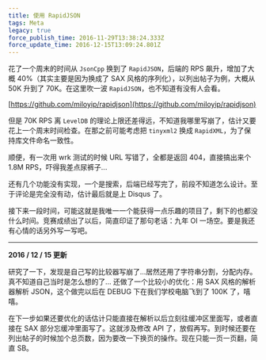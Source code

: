```yaml
---
title: 使用 RapidJSON
tags: Meta
legacy: true
force_publish_time: 2016-11-29T13:38:24.333Z
force_update_time: 2016-12-15T13:09:24.801Z
---
```


花了一个周末的时间从 `JsonCpp` 换到了 `RapidJSON`，后端的 RPS 飙升，增加了大概 40%（其实主要是因为换成了 SAX 风格的序列化），以列出帖子为例，大概从 50K 升到了 70K。在这里吹一波 `RapidJSON`，也不知道有没有人会看。

[https://github.com/miloyip/rapidjson](https://github.com/miloyip/rapidjson)

但是 70K RPS 离 `LevelDB` 的理论上限还差得远，不知道我哪里写崩了，估计又要花上一个周末时间检查。在那之前可能考虑把 `tinyxml2` 换成 `RapidXML`，为了保持库文件命名一致性。

顺便，有一次用 wrk 测试的时候 URL 写错了，全都是返回 404，直接搞出来个 1.8M RPS，吓得我差点尿裤子...

还有几个功能没有实现，一个是搜索，后端已经写完了，前段不知道怎么设计。至于评论是完全没有动，估计最后就是上 Disqus 了。

接下来一段时间，可能这就是我唯一一个能获得一点乐趣的项目了，剩下的也都没什么时间。竞赛成绩出了以后，简直印证了那句老话：九年 OI 一场空。要是我还有心情的话另外写一写吧。

---
**2016 / 12 / 15 更新**

研究了一下，发现是自己写的比较器写崩了...居然还用了字符串分割，分配内存。真不知道自己当时是怎么想的了...
还做了一个比较小的优化：用 SAX 风格的解析器解析 JSON，这个做完以后在 DEBUG 下在我们学校电脑飞到了 100K 了，嘻嘻。

在下一步如果还要优化的话估计只能直接在解析以后立刻往缓冲区里面写，或者直接在 SAX 部分忘缓冲里面写了。这就涉及修改 API 了，放假再写。到时候还要在列出帖子的时候加个总页数，因为要改一下换页的操作。现在只能一页一页翻，简直 SB。
